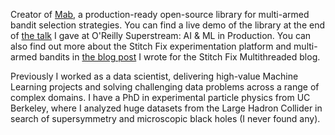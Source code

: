 

Creator of [Mab](https://github.com/stitchfix/mab), a production-ready open-source library for multi-armed bandit selection strategies. You can find a live demo of the library at the end of [the talk](https://learning.oreilly.com/videos/ai-superstream-series/0636920541356/0636920541356-video333183) I gave at O'Reilly Superstream: AI & ML in Production. You can also find out more about the Stitch Fix experimentation platform and multi-armed bandits in [the blog post](https://multithreaded.stitchfix.com/blog/2020/08/05/bandits/) I wrote for the Stitch Fix Multithreaded blog.

Previously I worked as a data scientist, delivering high-value Machine Learning projects and solving challenging data problems across a range of complex domains. I have a PhD in experimental particle physics from UC Berkeley, where I analyzed huge datasets from the Large Hadron Collider in search of supersymmetry and microscopic black holes (I never found any). 
